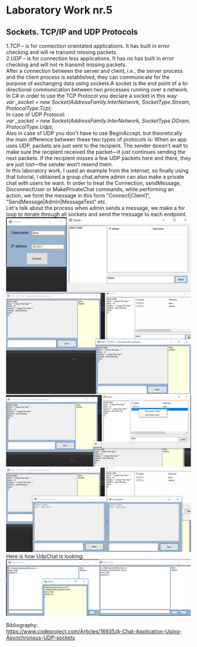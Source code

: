 # Laboratory Work nr.5
## Sockets. TCP/IP and UDP Protocols  
1.*TCP* – is for connection orientated applications. It has built in error checking and will re transmit missing packets.     
2.*UDP* – is for connection less applications. It has no has built in error checking and will not re transmit missing packets.     
After a connection between the server and client, i.e., the server process and the client process is established, 
they can communicate for the purpose of exchanging data using sockets.A socket is the end point of a bi-directional communication
between two processes running over a network.       
In C# in order to use the TCP Protocol you  declare a socket in this way:     
*var _socket = new Socket(AddressFamily.InterNetwork, SocketType.Stream, ProtocolType.Tcp);*      
In case of UDP Protocol:      
*var _socket = new Socket(AddressFamily.InterNetwork, SocketType.DGram, ProtocolType.Udp);*      
Also in case of UDP you don't have to use BeginAccept, but theoretically the main difference between these two types of protocols is:
When an app uses UDP, packets are just sent to the recipient. The sender doesn’t wait to make sure the recipient received the packet—it 
just continues sending the next packets. If the recipient misses a few UDP packets here and there, they are just lost—the sender won’t 
resend them.     
In this laboratory work, I used an example from the internet, so finally using that tutorial, I obtained a group chat,where admin can also 
make a private chat with users he want. In order to treat the Connection, sendMessage, DisconnectUser or MakePrivateChat commands, while performing 
an action, we form the message in this form "Connect|Client1", "SendMessage|Admin|MessageText" etc.     
Let's talk about the process when admin sends a message, we make a for loop to iterate through all sockets and send the message to each endpoint.  
![alt text](screens/register.PNG "Logo Title Text 1")   
![alt text](screens/groupChat.PNG "Logo Title Text 1")   
![alt text](screens/menu.png "Logo Title Text 1")   
![alt text](screens/privateChat.png "Logo Title Text 1")    
Here is how UdpChat is looking:  
![alt text](screens/udpChat.PNG "Logo Title Text 1") 



Bibliography:  
https://www.codeproject.com/Articles/16935/A-Chat-Application-Using-Asynchronous-UDP-sockets

